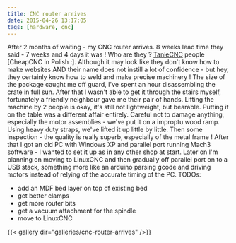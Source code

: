 ```yaml
---
title: CNC router arrives
date: 2015-04-26 13:17:05
tags: [hardware, cnc]
---
```


After 2 months of waiting - my CNC router arrives. 8 weeks lead time
they said - 7 weeks and 4 days it was ! Who are they ?
[TanieCNC](http://tanie-cnc.pl/) people [CheapCNC in Polish :].
Although it may look like they don't know how to make websites AND their
name does not instill a lot of confidence - but hey, they certainly
know how to weld and make precise machinery ! The size of the package
caught me off guard, I've spent an hour disassembling the crate in full
sun. After that I wasn't able to get it through the stairs myself,
fortunately a friendly neighbour gave me their pair of hands. Lifting
the machine by 2 people is okay, it's still not lightweight, but
bearable. Putting it on the table was a different affair entirely.
Careful not to damage anything, especially the motor assemblies - we've
put it on a improptu wood ramp. Using heavy duty straps, we've lifted it
up little by little. Then some inspection - the quality is really
superb, especially of the metal frame ! After that I got an old PC with
Windows XP and parallel port running Mach3 software - I wanted to set it
up as in any other shop at start. Later on I'm planning on moving to
LinuxCNC and then gradually off parallel port on to a USB stack,
something more like an arduino parsing gcode and driving motors instead
of relying of the accurate timing of the PC. TODOs:

- add an MDF bed layer on top of existing bed
- get better clamps
- get more router bits
- get a vacuum attachment for the spindle
- move to LinuxCNC

{{< gallery dir="galleries/cnc-router-arrives" />}}
